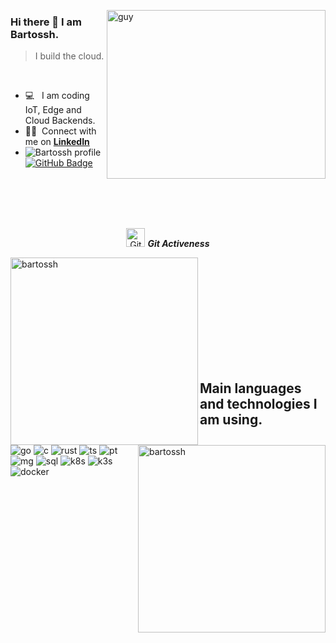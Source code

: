 
 <img align="right" height="270px" alt="guy" width="350" src="https://i.pinimg.com/originals/e4/26/70/e426702edf874b181aced1e2fa5c6cde.gif" /> </a>
 
### Hi there 👋 I am Bartossh.

> I build the cloud.
<br />

- :computer: &nbsp; I am coding IoT, Edge and Cloud Backends.
- :technologist: &nbsp;Connect with me on **[LinkedIn](https://www.linkedin.com/in/bartoszadamlenart)**
- 	<img src="https://komarev.com/ghpvc/?username=bartossh&label=Profile%20views&color=brightgreen&style=plastic" alt="Bartossh profile" /> 
	<a href="https://github.com/bartossh?tab=followers"><img src="https://img.shields.io/github/followers/bartossh?label=Followers&style=social" alt="GitHub Badge"></a>
<br><br><br><br>

<p align="center">
 <img src="https://media.giphy.com/media/W5eoZHPpUx9sapR0eu/giphy.gif" width="30" alt="Git"/>&nbsp;<i><b>Git Activeness</b></i>
</p>
 
<p>
 <img align="left" src="https://github-readme-stats.vercel.app/api/top-langs?username=bartossh&langs_count=5&show_icons=true&locale=en&layout=compact&theme=chartreuse-dark" alt="bartossh"  width="300"/>
</p>
<p>&nbsp;<img align="right" src="https://github-readme-stats.vercel.app/api?username=bartossh&show_icons=true&locale=en&theme=chartreuse-dark" alt="bartossh" width="300"/>
</p>

<br><br><br><br><br><br><br><br>


## Main languages and technologies I am using.


<p>
  <img  alt="go" src ="https://img.shields.io/badge/go-golang-blue?style=for-the-badge&logo=go&logoColor=blue"/>
  <img  alt="c" src ="https://img.shields.io/badge/c-clang-red?style=for-the-badge&logo=c&logoColor=brown"/>
  <img  alt="rust" src ="https://img.shields.io/badge/rust-rust-brown?style=for-the-badge&logo=rust&logoColor=brown"/>
  <img  alt="ts" src ="https://img.shields.io/badge/ts-typescript-idygo?style=for-the-badge&logo=ts&logoColor=indygo"/>
  <img  alt="pt" src ="https://img.shields.io/badge/python-python-darkgreen?style=for-the-badge&logo=python&logoColor=darkgreen"/>
  <img  alt="mg" src ="https://img.shields.io/badge/mongo-mongo-green?style=for-the-badge&logo=mongodb&logoColor=green"/>
  <img  alt="sql" src ="https://img.shields.io/badge/postgresql-sql-lightblue?style=for-the-badge&logo=postgresql&logoColor=lightblue"/>
<img  alt="k8s" src ="https://img.shields.io/badge/k8s-kubernetes-blue?style=for-the-badge&logo=kubernetes&logoColor=blue"/>
<img  alt="k3s" src ="https://img.shields.io/badge/k3s-k3s-yellow?style=for-the-badge&logo=k3s&logoColor=yellow"/>
<img  alt="docker" src ="https://img.shields.io/badge/docker-docker-lightblue?style=for-the-badge&logo=docker&logoColor=lightblue"/>
	
</p>
 
<br><br><br><br>
